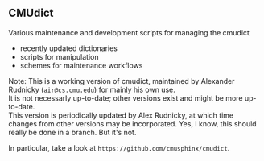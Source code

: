 ## CMUdict
Various maintenance and development scripts for managing the cmudict
* recently updated dictionaries
* scripts for manipulation
* schemes for maintenance workflows

Note: This is a working version of cmudict, maintained by Alexander
Rudnicky (`air@cs.cmu.edu`) for mainly his own use.  
It is not
necessarly up-to-date; other versions exist and might be more up-to-date.  
This version is periodically updated by Alex Rudnicky, at which
time changes from other versions may be incorporated. 
Yes, I know, this should really be done in a branch. But it's not. 


In particular, take a look at  `https://github.com/cmusphinx/cmudict`.



